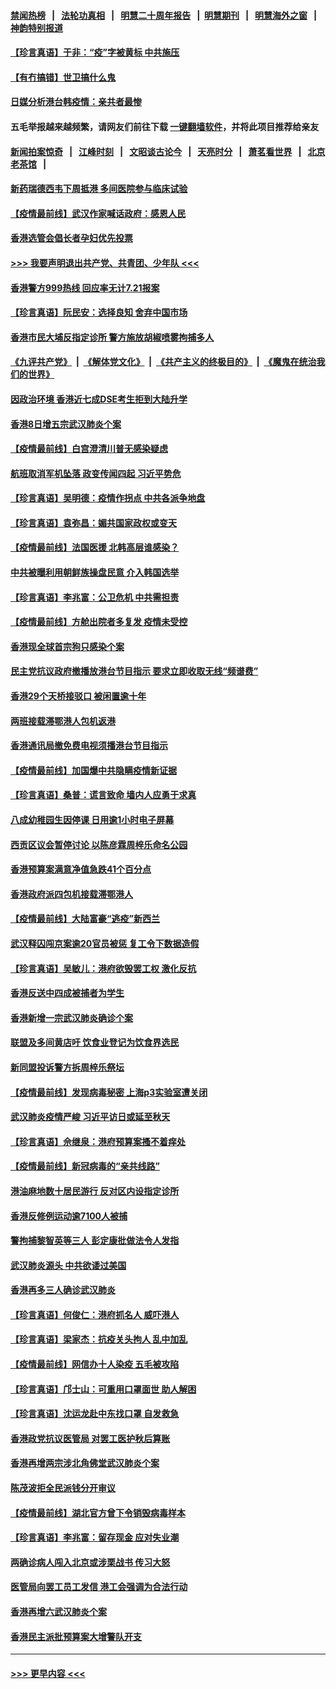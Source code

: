 #### [禁闻热榜](热点新闻.md?=0)  &nbsp;&nbsp;|&nbsp;&nbsp; [法轮功真相](https://github.com/gfw-breaker/truth/blob/master/README.md?=0) &nbsp;&nbsp;|&nbsp;&nbsp; [明慧二十周年报告](https://github.com/gfw-breaker/mh-reports/blob/master/README.md?=0) &nbsp;&nbsp;|&nbsp;&nbsp;[明慧期刊](https://github.com/gfw-breaker/mh-qikan) &nbsp;&nbsp;|&nbsp;&nbsp; [明慧海外之窗](https://github.com/gfw-breaker/mh-news/blob/master/README.md?=0) &nbsp;&nbsp;|&nbsp;&nbsp; [神韵特别报道](https://github.com/gfw-breaker/mh-news/blob/master/shenyun.md?=0)
#### [【珍言真语】于非：“疫”字被黄标 中共施压](../pages/nsc415/n11930410.md?t=03110332) 
#### [【有冇搞错】世卫搞什么鬼](../pages/nsc415/n11930475.md?t=03110332) 
#### [日媒分析港台韩疫情：亲共者最惨](../pages/nsc415/n11928776.md?t=03110332) 
#### 五毛举报越来越频繁，请网友们前往下载 [一键翻墙软件](https://github.com/gfw-breaker/ssr-accounts)，并将此项目推荐给亲友
#### [新闻拍案惊奇](https://github.com/gfw-breaker/banned-news/blob/master/pages/link4.md) &nbsp;&nbsp;|&nbsp;&nbsp; [江峰时刻](https://github.com/gfw-breaker/banned-news/blob/master/pages/link4.md) &nbsp;&nbsp;|&nbsp;&nbsp; [文昭谈古论今](https://github.com/gfw-breaker/banned-news/blob/master/pages/link4.md) &nbsp;&nbsp;|&nbsp;&nbsp; [天亮时分](https://github.com/gfw-breaker/banned-news/blob/master/pages/link4.md) &nbsp;&nbsp;|&nbsp;&nbsp; [萧茗看世界](https://github.com/gfw-breaker/banned-news/blob/master/pages/link4.md) &nbsp;&nbsp;|&nbsp;&nbsp; [北京老茶馆](https://github.com/gfw-breaker/banned-news/blob/master/pages/link4.md) &nbsp;&nbsp;|&nbsp;&nbsp; 
#### [新药瑞德西韦下周抵港 多间医院参与临床试验](../pages/nsc415/n11928462.md?t=03110332) 
#### [【疫情最前线】武汉作家喊话政府：感恩人民](../pages/nsc415/n11927940.md?t=03110332) 
#### [香港选管会倡长者孕妇优先投票](../pages/nsc415/n11928449.md?t=03110332) 
#### [>>> 我要声明退出共产党、共青团、少年队 <<<](https://github.com/begood0513/goodnews/blob/master/quit/letter.md) 
#### [香港警方999热线 回应率无计7.21报案](../pages/nsc415/n11928448.md?t=03110332) 
#### [【珍言真语】阮民安：选择良知 舍弃中国市场](../pages/nsc415/n11927705.md?t=03110332) 
#### [香港市民大埔反指定诊所 警方施放胡椒喷雾拘捕多人](../pages/nsc415/n11925774.md?t=03110332) 
#### [《九评共产党》](https://github.com/begood0513/9ping.md/blob/master/README.md) &nbsp;|&nbsp; [《解体党文化》](../../../../jtdwh.md/blob/master/README.md)  &nbsp;|&nbsp; [《共产主义的终极目的》](../../../../gczydzjmd.md/blob/master/README.md) &nbsp;|&nbsp; [《魔鬼在统治我们的世界》](../../../../mgztzwmdsj.md/blob/master/README.md) 
#### [因政治环境 香港近七成DSE考生拒到大陆升学](../pages/nsc415/n11925759.md?t=03110332) 
#### [香港8日增五宗武汉肺炎个案](../pages/nsc415/n11925736.md?t=03110332) 
#### [【疫情最前线】白宫澄清川普无感染疑虑](../pages/nsc415/n11925567.md?t=03110332) 
#### [航班取消军机坠落 政变传闻四起 习近平势危](../pages/nsc415/n11925467.md?t=03110332) 
#### [【珍言真语】吴明德：疫情作拐点 中共各派争地盘](../pages/nsc415/n11925299.md?t=03110332) 
#### [【珍言真语】袁弥昌：媚共国家政权或变天](../pages/nsc415/n11923199.md?t=03110332) 
#### [【疫情最前线】法国医援 北韩高层谁感染？](../pages/nsc415/n11920850.md?t=03110332) 
#### [中共被曝利用朝鲜族操盘民意 介入韩国选举](../pages/nsc415/n11921006.md?t=03110332) 
#### [【珍言真语】李兆富：公卫危机 中共需担责](../pages/nsc415/n11920422.md?t=03110332) 
#### [【疫情最前线】方舱出院者多复发 疫情未受控](../pages/nsc415/n11918637.md?t=03110332) 
#### [香港现全球首宗狗只感染个案](../pages/nsc415/n11918710.md?t=03110332) 
#### [民主党抗议政府撤播放港台节目指示 要求立即收取无线“频谱费”](../pages/nsc415/n11918681.md?t=03110332) 
#### [香港29个天桥接驳口 被闲置逾十年](../pages/nsc415/n11918654.md?t=03110332) 
#### [两班接载滞鄂港人包机返港](../pages/nsc415/n11915855.md?t=03110332) 
#### [香港通讯局撤免费电视须播港台节目指示](../pages/nsc415/n11915831.md?t=03110332) 
#### [【疫情最前线】加国爆中共隐瞒疫情新证据](../pages/nsc415/n11915482.md?t=03110332) 
#### [【珍言真语】桑普：谎言致命 墙内人应勇于求真](../pages/nsc415/n11915169.md?t=03110332) 
#### [八成幼稚园生因停课 日用逾1小时电子屏幕](../pages/nsc415/n11913263.md?t=03110332) 
#### [西贡区议会暂停讨论 以陈彦霖周梓乐命名公园](../pages/nsc415/n11913248.md?t=03110332) 
#### [香港预算案满意净值急跌41个百分点](../pages/nsc415/n11913236.md?t=03110332) 
#### [香港政府派四包机接载滞鄂港人](../pages/nsc415/n11913211.md?t=03110332) 
#### [【疫情最前线】大陆富豪“逃疫”新西兰](../pages/nsc415/n11913160.md?t=03110332) 
#### [武汉释囚闯京案逾20官员被惩 复工令下数据造假](../pages/nsc415/n11912743.md?t=03110332) 
#### [【珍言真语】吴敏儿：港府欲毁罢工权 激化反抗](../pages/nsc415/n11912457.md?t=03110332) 
#### [香港反送中四成被捕者为学生](../pages/nsc415/n11910730.md?t=03110332) 
#### [香港新增一宗武汉肺炎确诊个案](../pages/nsc415/n11910724.md?t=03110332) 
#### [联盟及多间黄店吁 饮食业登记为饮食界选民](../pages/nsc415/n11910718.md?t=03110332) 
#### [新同盟投诉警方拆周梓乐祭坛](../pages/nsc415/n11910707.md?t=03110332) 
#### [【疫情最前线】发现病毒秘密 上海p3实验室遭关闭](../pages/nsc415/n11910640.md?t=03110332) 
#### [武汉肺炎疫情严峻 习近平访日或延至秋天](../pages/nsc415/n11910570.md?t=03110332) 
#### [【珍言真语】佘继泉：港府预算案搔不着痒处](../pages/nsc415/n11910011.md?t=03110332) 
#### [【疫情最前线】新冠病毒的“亲共线路”](../pages/nsc415/n11907734.md?t=03110332) 
#### [港油麻地数十居民游行 反对区内设指定诊所](../pages/nsc415/n11907900.md?t=03110332) 
#### [香港反修例运动逾7100人被捕](../pages/nsc415/n11907922.md?t=03110332) 
#### [警拘捕黎智英等三人 彭定康批做法令人发指](../pages/nsc415/n11907905.md?t=03110332) 
#### [武汉肺炎源头 中共欲诿过美国](../pages/nsc415/n11907665.md?t=03110332) 
#### [香港再多三人确诊武汉肺炎](../pages/nsc415/n11907846.md?t=03110332) 
#### [【珍言真语】何俊仁：港府抓名人 威吓港人](../pages/nsc415/n11907561.md?t=03110332) 
#### [【珍言真语】梁家杰：抗疫关头拘人 乱中加乱](../pages/nsc415/n11907444.md?t=03110332) 
#### [【疫情最前线】网信办十人染疫 五毛被攻陷](../pages/nsc415/n11903757.md?t=03110332) 
#### [【珍言真语】邝士山：可重用口罩面世 助人解困](../pages/nsc415/n11903875.md?t=03110332) 
#### [【珍言真语】沈运龙赴中东找口罩 自发救急](../pages/nsc415/n11903291.md?t=03110332) 
#### [香港政党抗议医管局 对罢工医护秋后算账](../pages/nsc415/n11901746.md?t=03110332) 
#### [香港再增两宗涉北角佛堂武汉肺炎个案](../pages/nsc415/n11901737.md?t=03110332) 
#### [陈茂波拒全民派钱分开审议](../pages/nsc415/n11901672.md?t=03110332) 
#### [【疫情最前线】湖北官方曾下令销毁病毒样本](../pages/nsc415/n11901518.md?t=03110332) 
#### [【珍言真语】李兆富：留存现金 应对失业潮](../pages/nsc415/n11901448.md?t=03110332) 
#### [两确诊病人闯入北京或涉栗战书 传习大怒](../pages/nsc415/n11901180.md?t=03110332) 
#### [医管局向罢工员工发信 港工会强调为合法行动](../pages/nsc415/n11898870.md?t=03110332) 
#### [香港再增六武汉肺炎个案](../pages/nsc415/n11898843.md?t=03110332) 
#### [香港民主派批预算案大增警队开支](../pages/nsc415/n11898813.md?t=03110332) 

----
#### [ >>> 更早内容 <<< ](../indexes/nsc415-earlier.md)

